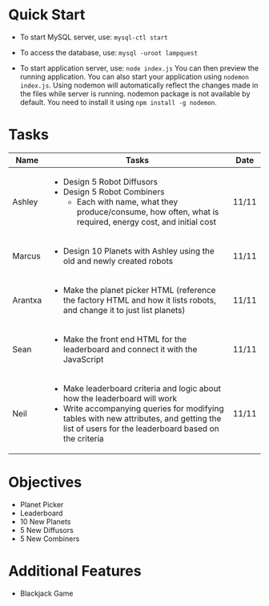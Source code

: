 # Quick Start
* To start MySQL server, use:
`mysql-ctl start`

* To access the database, use:
`mysql -uroot lampquest`

* To start application server, use:
`node index.js`
You can then preview the running application. You can also start your application using `nodemon index.js`. Using nodemon will automatically reflect the changes made in the files while server is running. nodemon package is not available by default. You need to install it using `npm install -g nodemon`.

# Tasks
Name | Tasks | Date
--- | --- | ---
Ashley | <ul><li>Design 5 Robot Diffusors</li><li>Design 5 Robot Combiners <ul><li> Each with name, what they produce/consume, how often, what is required, energy cost, and initial cost</li></ul></li></ul>   | 11/11
Marcus | <ul><li>Design 10 Planets with Ashley using the old and newly created robots</li></ul> | 11/11
Arantxa | <ul><li>Make the planet picker HTML (reference the factory HTML and how it lists robots, and change it to just list planets)</li></ul>  | 11/11
Sean | <ul><li>Make the front end HTML for the leaderboard and connect it with the JavaScript</li></ul>  | 11/11
Neil | <ul><li>Make leaderboard criteria and logic about how the leaderboard will work</li><li>Write accompanying queries for modifying tables with new attributes, and getting the list of users for the leaderboard based on the criteria</li></ul>   | 11/11

# Objectives
* Planet Picker
* Leaderboard
* 10 New Planets
* 5 New Diffusors
* 5 New Combiners

# Additional Features
* Blackjack Game